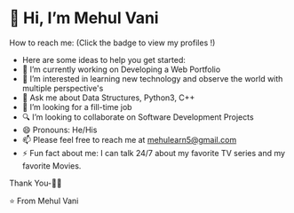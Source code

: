 # 👋 Hi, I’m Mehul Vani


How to reach me: (Click the badge to view my profiles !)


- Here are some ideas to help you get started:
- 🔭 I’m currently working on Developing a Web Portfolio
- 👀 I’m interested in learning new technology and observe the world with multiple perspective's
- 💬 Ask me about Data Structures, Python3, C++
- 💞️ I’m looking for a fill-time job
- 🔍 I’m looking to collaborate on Software Development Projects
- 😄 Pronouns: He/His
- 📫 Please feel free to reach me at mehulearn5@gmail.com
- ⚡ Fun fact about me: I can talk 24/7 about my favorite TV series and my favorite Movies.


<!--- # Tools I work upon : 🛠 --->



Thank You-🙏🏼

⭐️ From Mehul Vani
<!---
mvani1/mvani1 is a ✨ special ✨ repository because its `README.md` (this file) appears on your GitHub profile.
You can click the Preview link to take a look at your changes.
--->
